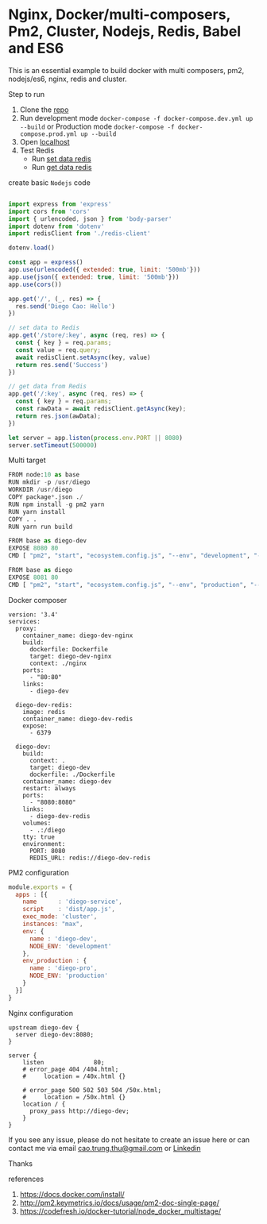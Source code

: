 # Nginx, Docker/multi-composers, Pm2, Cluster, Nodejs, Redis, Babel and ES6

This is an essential example to build docker with multi composers, pm2, nodejs/es6, nginx, redis and cluster.

Step to run
1. Clone the [repo](https://github.com/diegothucao/multi-composers-pm2-cluster-nginx-nodejs-es6-redis)
2. Run development mode `docker-compose -f docker-compose.dev.yml up --build` or Production mode `docker-compose -f docker-compose.prod.yml up --build`
3. Open [localhost](http://localhost)
4. Test Redis
	- Run [set data redis](http://localhost/store/diego)
	- Run [get data redis](http://localhost/diego)

create basic `Nodejs` code  
```javascript 

import express from 'express'
import cors from 'cors'
import { urlencoded, json } from 'body-parser'
import dotenv from 'dotenv'
import redisClient from './redis-client'

dotenv.load()

const app = express()
app.use(urlencoded({ extended: true, limit: '500mb'}))
app.use(json({ extended: true, limit: '500mb'}))
app.use(cors())

app.get('/', (_, res) => {
  res.send('Diego Cao: Hello')
})

// set data to Redis
app.get('/store/:key', async (req, res) => {
  const { key } = req.params;
  const value = req.query;
  await redisClient.setAsync(key, value)
  return res.send('Success')
})

// get data from Redis 
app.get('/:key', async (req, res) => {
  const { key } = req.params;
  const rawData = await redisClient.getAsync(key);
  return res.json(awData);
})

let server = app.listen(process.env.PORT || 8080)
server.setTimeout(500000)
```
Multi target 

```python
FROM node:10 as base
RUN mkdir -p /usr/diego
WORKDIR /usr/diego
COPY package*.json ./
RUN npm install -g pm2 yarn
RUN yarn install
COPY . .
RUN yarn run build

FROM base as diego-dev
EXPOSE 8080 80
CMD [ "pm2", "start", "ecosystem.config.js", "--env", "development", "--no-daemon" ]

FROM base as diego
EXPOSE 8081 80
CMD [ "pm2", "start", "ecosystem.config.js", "--env", "production", "--no-daemon" ]
```

Docker composer 

```
version: '3.4'
services:
  proxy:
    container_name: diego-dev-nginx
    build:
      dockerfile: Dockerfile
      target: diego-dev-nginx
      context: ./nginx
    ports:
      - "80:80"
    links:
      - diego-dev
  
  diego-dev-redis:
    image: redis
    container_name: diego-dev-redis
    expose:
      - 6379

  diego-dev:
    build:
      context: .
      target: diego-dev
      dockerfile: ./Dockerfile
    container_name: diego-dev
    restart: always
    ports:
      - "8080:8080"
    links:
      - diego-dev-redis
    volumes:
      - .:/diego
    tty: true
    environment:
      PORT: 8080
      REDIS_URL: redis://diego-dev-redis     
```
PM2 configuration 
```javascript
module.exports = {
  apps : [{
    name      : 'diego-service',
    script    : 'dist/app.js',
    exec_mode: 'cluster',
    instances: "max",
    env: {
      name : 'diego-dev',
      NODE_ENV: 'development'
    },
    env_production : {
      name : 'diego-pro',
      NODE_ENV: 'production'
    }
  }]
}
```

Nginx configuration 
```
upstream diego-dev {
  server diego-dev:8080;
}

server {
    listen              80;    
    # error_page 404 /404.html;
    #     location = /40x.html {}

    # error_page 500 502 503 504 /50x.html;
    #     location = /50x.html {}
    location / {
      proxy_pass http://diego-dev;
    }
}
```
	
If you see any issue, please do not hesitate to create an issue here or can contact me via email cao.trung.thu@gmail.com or [Linkedin](https://www.linkedin.com/in/diegothucao/)

Thanks
	
references
 1. https://docs.docker.com/install/	
 2. http://pm2.keymetrics.io/docs/usage/pm2-doc-single-page/
 3. https://codefresh.io/docker-tutorial/node_docker_multistage/
